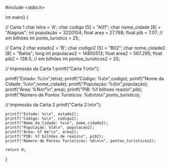 #include <stdio.h>

int main() { 

// Carta 1
char letra = 'A';
char codigo [5] = "A01";
char nome_cidade [8] = "Alagoas";
int população = 3220104;
float area = 27.768;
float pib = 7.07;  // em bilhões
int ponto_turistico = 25;



// Carta 2
    char estado2 = 'B';
    char codigo2 [5] = "B02";
    char nome_cidade2 [8] = "Bahia";
    long int populacao2 = 14850513;
    float area2 = 567.295;
    float pib2 = 138.5; // em bilhões
    int pontos_turisticos2 = 25;



 // Impressão da Carta 1
printf("Carta 1:\n\n");

printf("Estado: %c\n",letra);
printf("Código: %s\n",codigo);
printf("Nome da Cidade: %s\n",nome_cidade);
printf("População: %d\n",população);
printf("Área: %fkm²\n",area);
printf("PIB: %f bilhoes reais\n",pib);
printf("Número de Pontos Turisticos: %d\n\n\n",ponto_turistico);


 // Impressão da Carta 2
printf("Carta 2:\n\n");
    
    printf("Estado: %c\n", estado2);
    printf("Código: %s\n", codigo2);
    printf("Nome da Cidade: %s\n", nome_cidade2);
    printf("População: %ld\n", populacao2);
    printf("Área: %f km²\n", area2);
    printf("PIB: %f bilhões de reais\n", pib2);
    printf("Número de Pontos Turísticos: %d\n\n", pontos_turisticos2);

    return 0;




}
